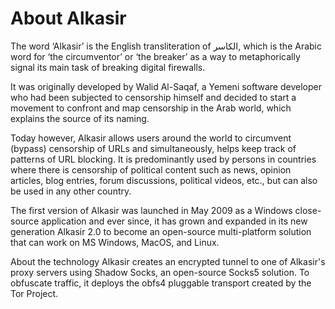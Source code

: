 # About Alkasir

The word ‘Alkasir’ is the English transliteration of الكاسر, which is the Arabic word for ‘the circumventor’ or ‘the breaker’ as a way to metaphorically signal its main task of breaking digital firewalls.

It was originally developed by Walid Al-Saqaf, a Yemeni software developer who had been subjected to censorship himself and decided to start a movement to confront and map censorship in the Arab world, which explains the source of its naming.

Today however, Alkasir allows users around the world to circumvent (bypass) censorship of URLs and simultaneously, helps keep track of patterns of URL blocking. It is predominantly used by persons in countries where there is censorship of political content such as news, opinion articles, blog entries, forum discussions, political videos, etc., but can also be used in any other country.

The first version of Alkasir was launched in May 2009 as a Windows close-source application and ever since, it has grown and expanded in its new generation Alkasir 2.0 to become an open-source multi-platform solution that can work on MS Windows, MacOS, and Linux.

About the technology
Alkasir creates an encrypted tunnel to one of Alkasir's proxy servers using Shadow Socks, an open-source Socks5 solution. To obfuscate traffic, it deploys the obfs4 pluggable transport created by the Tor Project.
